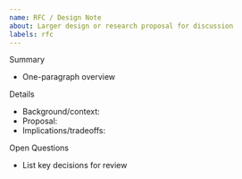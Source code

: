 ```yaml
---
name: RFC / Design Note
about: Larger design or research proposal for discussion
labels: rfc
---
```


Summary
- One-paragraph overview

Details
- Background/context:
- Proposal:
- Implications/tradeoffs:

Open Questions
- List key decisions for review

